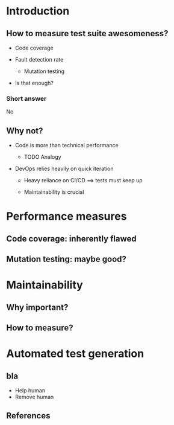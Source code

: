 # Introduction

## How to measure test suite awesomeness?

* Code coverage

* Fault detection rate

    - Mutation testing

* Is that enough?

### Short answer
No

## Why not?

* Code is more than technical performance

    - TODO Analogy

* DevOps relies heavily on quick iteration

    - Heavy reliance on CI/CD $\implies$ tests must keep up

    - Maintainability is crucial

# Performance measures

## Code coverage: inherently flawed

## Mutation testing: maybe good?

# Maintainability

## Why important?

## How to measure?

# Automated test generation

## bla
* Help human
* Remove human

## References
